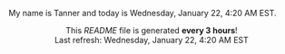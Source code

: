 My name is Tanner and today is Wednesday, January 22, 4:20 AM EST.

<p align="center">This <i>README</i> file is generated <b>every 3 hours</b>!</br>Last refresh: Wednesday, January 22, 4:20 AM EST<br /></p>
